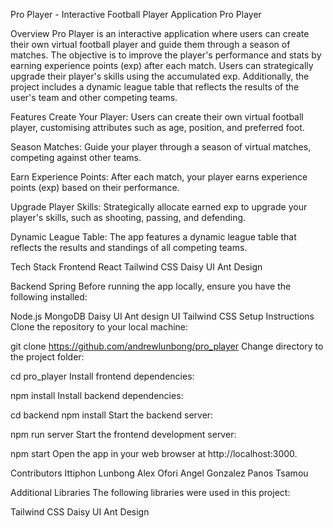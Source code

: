 Pro Player - Interactive Football Player Application
Pro Player

Overview
Pro Player is an interactive application where users can create their own virtual football player and guide them through a season of matches. The objective is to improve the player's performance and stats by earning experience points (exp) after each match. Users can strategically upgrade their player's skills using the accumulated exp. Additionally, the project includes a dynamic league table that reflects the results of the user's team and other competing teams.

Features
Create Your Player: Users can create their own virtual football player, customising attributes such as age, position, and preferred foot.

Season Matches: Guide your player through a season of virtual matches, competing against other teams.

Earn Experience Points: After each match, your player earns experience points (exp) based on their performance.

Upgrade Player Skills: Strategically allocate earned exp to upgrade your player's skills, such as shooting, passing, and defending.

Dynamic League Table: The app features a dynamic league table that reflects the results and standings of all competing teams.


Tech Stack
Frontend
React
Tailwind CSS
Daisy UI
Ant Design

Backend
Spring
Before running the app locally, ensure you have the following installed:

Node.js
MongoDB
Daisy UI
Ant design UI
Tailwind CSS
Setup Instructions
Clone the repository to your local machine:


git clone https://github.com/andrewlunbong/pro_player
Change directory to the project folder:


cd pro_player
Install frontend dependencies:


npm install
Install backend dependencies:


cd backend
npm install
Start the backend server:


npm run server
Start the frontend development server:


npm start
Open the app in your web browser at http://localhost:3000.

Contributors
Ittiphon Lunbong
Alex Ofori
Angel Gonzalez
Panos Tsamou

Additional Libraries
The following libraries were used in this project:

Tailwind CSS
Daisy UI
Ant Design